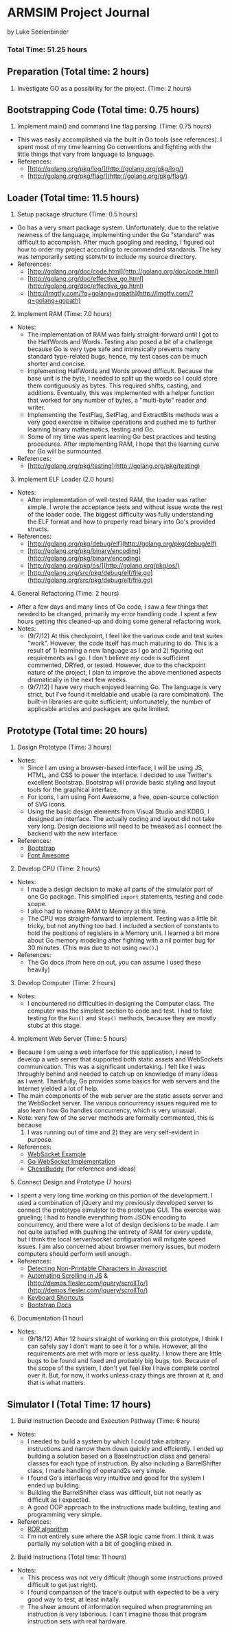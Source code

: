 # ARMSIM Project Journal
  by Luke Seelenbinder

### Total Time: 51.25 hours

## Preparation (Total time: 2 hours)
1. Investigate GO as a possibility for the project. (Time: 2 hours)

## Bootstrapping Code (Total time: 0.75 hours)
1. Implement main() and command line flag parsing. (Time: 0.75 hours)
  - This was easily accomplished via the built in Go tools (see references). I
    spent most of my time learning Go conventions and fighting with the little
    things that vary from language to language.
  - References:
    - [http://golang.org/pkg/log/](http://golang.org/pkg/log/)
    - [http://golang.org/pkg/flag/](http://golang.org/pkg/flag/)

## Loader (Total time: 11.5 hours)
1. Setup package structure (Time: 0.5 hours)
  - Go has a very smart package system. Unfortunately, due to the relative
    newness of the language, implementing under the Go "standard" was difficult
    to accomplish. After much googling and reading, I figured out how to order
    my project according to recommended standards. The key was temporarily
    setting `$GOPATH` to include my source directory.
  - References:
    - [http://golang.org/doc/code.html](http://golang.org/doc/code.html)
    - [http://golang.org/doc/effective_go.html](http://golang.org/doc/effective_go.html)
    - [http://lmgtfy.com/?q=golang+gopath](http://lmgtfy.com/?q=golang+gopath)
2. Implement RAM (Time: 7.0 hours)
  - Notes:
    - The implementation of RAM was fairly straight-forward until I got to the
      HalfWords and Words. Testing also posed a bit of a challenge because Go is
      very type safe and intrinsically prevents many standard type-related bugs;
      hence, my test cases can be much shorter and concise.
    - Implementing HalfWords and Words proved difficult. Because the base unit is
      the byte, I needed to split up the words so I could store them
      contiguously as bytes. This required shifts, casting, and additions.
      Eventually, this was implemented with a helper function that worked for
      any number of bytes, a "multi-byte" reader and writer.
    - Implementing the TestFlag, SetFlag, and ExtractBits methods was a very
      good exercise in bitwise operations and pushed me to further learning
      binary mathematics, testing and Go.
    - Some of my time was spent learning Go best practices and testing
      procedures. After implementing RAM, I hope that the learning curve for Go
      will be surmounted.
  - References:
    - [http://golang.org/pkg/testing](http://golang.org/pkg/testing)
3. Implement ELF Loader (2.0 hours)
  - Notes:
    - After implementation of well-tested RAM, the loader was rather simple.
      I wrote the acceptance tests and without issue wrote the rest of the
      loader code. The biggest difficulty was fully understanding the ELF
      format and how to properly read binary into Go's provided structs.
  - References:
    - [http://golang.org/pkg/debug/elf](http://golang.org/pkg/debug/elf)
    - [http://golang.org/pkg/binary/encoding](http://golang.org/pkg/binary/encoding)
    - [http://golang.org/pkg/os/](http://golang.org/pkg/os/)
    - [http://golang.org/src/pkg/debug/elf/file.go](http://golang.org/src/pkg/debug/elf/file.go)
4. General Refactoring (Time: 2 hours)
  - After a few days and many lines of Go code, I saw a few things that needed
    to be changed, primarily my error handling code. I spent a few hours
    getting this cleaned-up and doing some general refactoring work.
- Notes:
  - (9/7/12) At this checkpoint, I feel like the various code and test suites
    "work". However, the code itself has much maturing to do. This is a result
    of 1) learning a new language as I go and 2) figuring out requirements as I
    go. I don't believe my code is sufficient commented, DRYed, or tested.
    However, due to the checkpoint nature of the project, I plan to improve the
    above mentioned aspects dramatically in the next few weeks.
  - (9/7/12) I have very much enjoyed learning Go. The language is very strict,
    but I've found it meldable and usable (a rare combination). The
    built-in libraries are quite sufficient; unfortunately, the number of
    applicable articles and packages are quite limited.

## Prototype (Total time: 20 hours)
1. Design Prototype (Time: 3 hours)
  - Notes:
    - Since I am using a browser-based interface, I will be using JS, HTML, and
      CSS to power the interface. I decided to use Twitter's excellent
      Bootstrap. Bootstrap will provide basic styling and layout tools for the
      graphical interface.
    - For icons, I am using Font Awesome, a free, open-source collection of SVG
      icons.
    - Using the basic design elements from Visual Studio and KDBG, I designed an
      interface. The actually coding and layout did not take very long. Design
      decisions will need to be tweaked as I connect the backend with the new
      interface.
  - References:
    - [Bootstrap](http://twitter.github.com/bootstrap/index.html)
    - [Font Awesome](http://fortawesome.github.com/Font-Awesome/)
2. Develop CPU (Time: 2 hours)
  - Notes:
    - I made a design decision to make all parts of the simulator part of one Go
      package. This simplified `import` statements, testing and code scope.
    - I also had to rename RAM to Memory at this time.
    - The CPU was straight-forward to implement. Testing was a little bit
      tricky, but not anything too bad. I included a section of constants to
      hold the positions of registers in a Memory unit. I learned a bit more
      about Go memory modeling after fighting with a nil pointer bug for 30
      minutes. (This was due to not using `new()`.)
  - References:
    - The Go docs (from here on out, you can assume I used these heavily)
3. Develop Computer (Time: 2 hours)
  - Notes:
    - I encountered no difficulties in designing the Computer class. The
      computer was the simplest section to code and test. I had to fake testing
      for the `Run()` and `Step()` methods, because they are mostly stubs at
      this stage.
4. Implement Web Server (Time: 5 hours)
  - Because I am using a web interface for this application, I need to develop
    a web server that supported both static assets and WebSockets communication.
    This was a significant undertaking. I felt like I was throughly behind and
    needed to catch up on knowledge of many ideas as I went. Thankfully, Go provides
    some basics for web servers and the Internet yielded a lot of help.
  - The main components of the web server are the static assets server and the
    WebSocket server. The various concurrency issues required me to also learn
    how Go handles concurrency, which is very unusual.
  - Note: very few of the server methods are formally commented, this is because
    1) I was running out of time and 2) they are very self-evident in purpose.
  - References:
    - [WebSocket Example](http://gary.beagledreams.com/page/go-websocket-chat.html)
    - [Go WebSocket Implementation](https://code.google.com/p/go/source/browse/?repo=net#hg%2Fwebsocket)
    - [ChessBuddy](https://github.com/tux21b/ChessBuddy) (for reference and ideas)
5. Connect Design and Prototype (7 hours)
  - I spent a very long time working on this portion of the development. I used
    a combination of jQuery and my previously developed server to connect the
    prototype simulator to the prototype GUI. The exercise was grueling; I had to
    handle everything from JSON encoding to concurrency, and there were a lot of
    design decisions to be made. I am not quite satisfied with pushing the entirety
    of RAM for every update, but I think the local server/socket configuration
    will mitigate speed issues. I am also concerned about browser memory issues,
    but modern computers should perform well enough.
  - References:
    - [Detecting Non-Printable Characters in Javascript](http://stackoverflow.com/questions/1677644/detect-non-printable-characters-in-javascript)
    - [Automating Scrolling in JS](http://flesler.blogspot.com/2007/10/jqueryscrollto.html)
      & [http://demos.flesler.com/jquery/scrollTo/](http://demos.flesler.com/jquery/scrollTo/)
    - [Keyboard Shortcuts](http://www.stepanreznikov.com/js-shortcuts/)
    - [Bootstrap Docs](http://twitter.github.com/bootstrap/)
6. Documentation (1 hour)
- Notes:
  - (9/18/12) After 12 hours straight of working on this prototype, I think I can
    safely say I don't want to see it for a while. However, all the requirements
    are met with more or less quality. I know there are little bugs to be found
    and fixed and probably big bugs, too. Because of the scope of the system, I
    don't yet feel like I have complete control over it. But, for now, it works
    unless crazy things are thrown at it, and that is what matters.

## Simulator I (Total Time: 17 hours)
1. Build Instruction Decode and Execution Pathway (Time: 6 hours)
  - Notes:
    - I needed to build a system by which I could take arbitrary instructions and
      narrow them down quickly and effciently. I ended up building a solution 
      based on a BaseInstruction class and general classes for each type of 
      instruction. By also including a BarrelShifter class, I made handling of
      operand2s very simple.
    - I found Go's interfaces very intuitive and good for the system I ended up 
      building.
    - Building the BarrelShifter class was difficult, but not nearly as difficult
      as I expected.
    - A good OOP approach to the instructions made building, testing and programming
      very simple.
  - References:
    - [ROR algorithm](http://stackoverflow.com/questions/3476969/rotate-bits-right-operation-in-ruby)
    - I'm not entirely sure where the ASR logic came from. I think it was partially my solution
      with a bit of googling mixed in.
2. Build Instructions (Total time: 11 hours)
  - Notes:
    - This process was not very difficult (though some instructions proved difficult to get just right).
    - I found comparison of the trace's output with expected to be a very good way to test, at least initally.
    - The sheer amount of information required when programming an instruction is very laborious.
      I can't imagine those that program instruction sets with real hardware.
